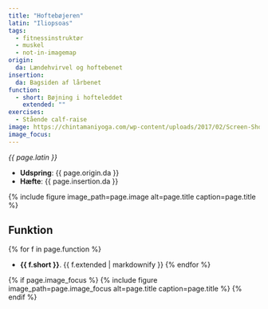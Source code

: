 ```yaml
---
title: "Hoftebøjeren"
latin: "Iliopsoas"
tags:
  - fitnessinstruktør
  - muskel
  - not-in-imagemap
origin: 
  da: Lændehvirvel og hoftebenet
insertion: 
  da: Bagsiden af lårbenet
function: 
  - short: Bøjning i hofteleddet
    extended: ""
exercises:
  - Stående calf-raise
image: https://chintamaniyoga.com/wp-content/uploads/2017/02/Screen-Shot-2017-02-04-at-4.55.13-PM-725x675.png
image_focus: 
---
```


_{{ page.latin }}_

- **Udspring**: {{ page.origin.da }}
- **Hæfte**: {{ page.insertion.da }}

{% include figure image_path=page.image alt=page.title caption=page.title %}

## Funktion

{% for f in page.function %}
- **{{ f.short }}**.
  {{ f.extended | markdownify }}
{% endfor %}

{% if page.image_focus %}
{% include figure image_path=page.image_focus alt=page.title caption=page.title %}
{% endif %}
